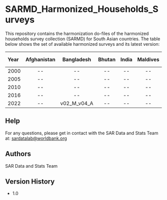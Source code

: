# SARMD_Harmonized_Households_Surveys

This repository contains the harmonization do-files of the harmonized households survey collection (SARMD) for South Asian countries. The table below shows the set of available harmonized surveys and its latest version:

| Year    | Afghanistan | Bangladesh | Bhutan | India  | Maldives | Nepal  | Pakistan | Sri Lanka | 
| :----   | :----:      | :----:     | :----: | :----: |  :----:  | :----: | :----:   | :----:    | 
| 2000    |     --      | --          | --  | --   | --  | --   | --  |  --  | 
| 2005    |     --      | --           | --  | --   | --  | --   | --  |  --  | 
| 2010    |     --      |--           | --  | --   | --  | --   | --  |  --  | 
| 2016    |     --      | --           | --  | --   | --  | --   | --  |  --  | 
| 2022    |     --      | v02_M_v04_A  |--   | --   | --  | --   | --  |  --  | 

## Help
For any questions, please get in contact with the SAR Data and Stats Team at: sardatalab@worldbank.org

## Authors
SAR Data and Stats Team

## Version History
* 1.0

